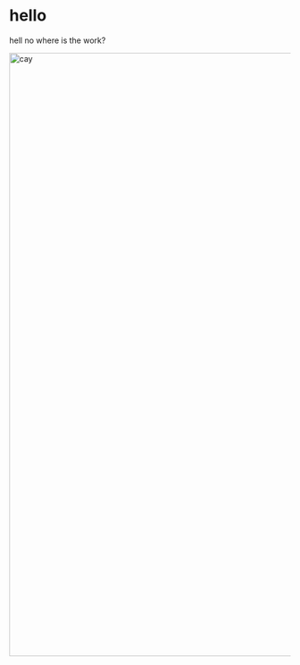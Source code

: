 # hello
hell no
where is the work?


<img width="2754" height="1080" alt="cay" src="https://github.com/user-attachments/assets/04e9e22c-a9f0-4d0e-9a8c-bef116a6bd0c" />

